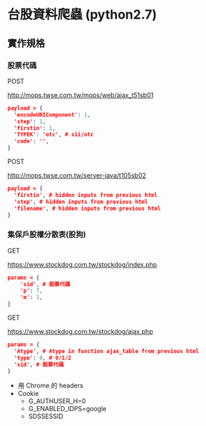 # 台股資料爬蟲 (python2.7)

## 實作規格

### 股票代碼

POST

http://mops.twse.com.tw/mops/web/ajax_t51sb01

```json
payload = {
  'encodeURIComponent': 1,
  'step': 1,
  'firstin': 1,
  'TYPEK': 'otc', # sii/otc
  'code': '',
}
```
POST

http://mops.twse.com.tw/server-java/t105sb02

```json
payload = {
  'firstin', # hidden inputs from previous html
  'step', # hidden inputs from previous html
  'filename', # hidden inputs from previous html
}
```
### 集保戶股權分散表(股狗)

GET

https://www.stockdog.com.tw/stockdog/index.php

``` json
params = {
    'sid', # 股票代碼
    'p': 7,
    'm': 1,
}
```

GET

https://www.stockdog.com.tw/stockdog/ajax.php

``` json
params = {
  'Atype', # Atype in function ajax_table from previous html
  'type': 0, # 0/1/2
  'sid', # 股票代碼
}
```

- 用 Chrome 的 headers
- Cookie
  - G\_AUTHUSER\_H=0
  - G\_ENABLED\_IDPS=google
  - SDSSESSID

